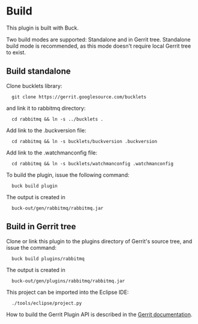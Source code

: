 Build
=====

This plugin is built with Buck.

Two build modes are supported: Standalone and in Gerrit tree. Standalone
build mode is recommended, as this mode doesn't require local Gerrit
tree to exist.

Build standalone
----------------

Clone bucklets library:

```
  git clone https://gerrit.googlesource.com/bucklets

```
and link it to rabbitmq directory:

```
  cd rabbitmq && ln -s ../bucklets .
```

Add link to the .buckversion file:

```
  cd rabbitmq && ln -s bucklets/buckversion .buckversion
```

Add link to the .watchmanconfig file:

```
  cd rabbitmq && ln -s bucklets/watchmanconfig .watchmanconfig
```

To build the plugin, issue the following command:


```
  buck build plugin
```

The output is created in

```
  buck-out/gen/rabbitmq/rabbitmq.jar
```

Build in Gerrit tree
--------------------

Clone or link this plugin to the plugins directory of Gerrit's source
tree, and issue the command:

```
  buck build plugins/rabbitmq
```

The output is created in

```
  buck-out/gen/plugins/rabbitmq/rabbitmq.jar
```

This project can be imported into the Eclipse IDE:

```
  ./tools/eclipse/project.py
```

How to build the Gerrit Plugin API is described in the [Gerrit
documentation](../../../Documentation/dev-buck.html#_extension_and_plugin_api_jar_files).
